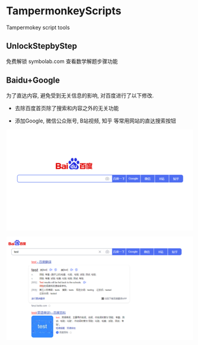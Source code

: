 # TampermonkeyScripts
Tampermokey script tools

## UnlockStepbyStep

免费解锁 symbolab.com 查看数学解题步骤功能

## Baidu+Google

为了直达内容, 避免受到无关信息的影响, 对百度进行了以下修改.

- 去除百度首页除了搜索和内容之外的无关功能

-  添加Google, 微信公众账号, B站视频, 知乎 等常用网站的直达搜索按钮

![image-20220612161005709](README.assets/image-20220612161005709.png)

![image-20220612161532257](README.assets/image-20220612161532257.png)




